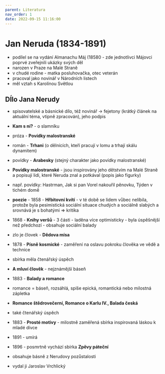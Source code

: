 ```yaml
---
parent: Literatura
nav_order: 1
date: 2022-09-15 11:16:00
---
```

# Jan Neruda (1834-1891)
- podílel se na vydání Almanachu Máj (18580 - zde jednotlivci Májovci poprvé zveřejnili ukázky svých děl
- narozen v Praze na Malé Straně
- v chudé rodine - matka posluhovačka, otec veterán
- pracoval jako novinář v Národních listech
- měl vztah s Karolínou Světlou
## DÍlo Jana Nerudy 
- spisovatelské a básnické dílo, též novinář -> fejetony (krátký článek na aktuální téma, vtipně zpracován), jeho podpis
- **Kam s ní?** - o slamníku
- próza - **Povídky malostranské**
- román - **Trhani** (o dělnících, kteří pracují v lomu a trhají skálu dynamitem)
- povídky - **Arabesky** (stejný charakter jako povídky malostranské)
- **Povídky malostranské** - jsou inspirovány jeho dětstvím na Malé Straně a popisují lidi, které Neruda znal a potkával (popis jako figurky)

- např. povídky: Hastrman, Jak si pan Vorel nakouřil pěnovku, Týden v tichém domě
- **poezie** - 1858 - **Hřbitovní kvítí** - v té době se lidem vůbec nelíbila, protože byla pesimistická sociální situace chudých a sociálně slabých a srovnává je s bohatými => kritika
- 1868 - **Knihy veršů** - 3 části - laděna více optimisticky - byla úspěšnější než předchozí - obsahuje sociální balady
- zlo je človek - **Dědova mísa**
- 1878 - **Písně kosmické** - zaměření na oslavu pokroku člověka ve vědě a technice
- sbírka měla čtenářský úspěch
- **A mluví člověk** - nejznámější báseň

- 1883 - **Balady a romance** 
- romance = báseň, rozsáhlá, spíše epická, romantická nebo milostná zápletka
- **Romance štědrovečerní, Romance o Karlu IV., Balada česká**
- také čtenářský úspěch
- 1883 - **Prosté motivy** - milostně zaměřená sbírka inspirovaná láskou k mladé dívce 

- 1891 - umírá
- 1896 - posmrtně vychází sbírka **Zpěvy páteční**
- obsahuje básně z Nerudovy pozůstalosti 
- vydal ji Jaroslav Vrchlický